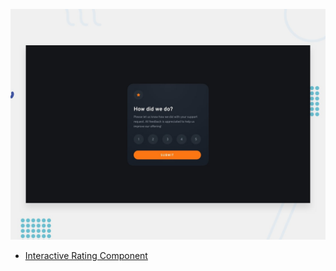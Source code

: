 
![Design preview for the Interactive rating component coding challenge](./design/desktop-preview.jpg)

- [Interactive Rating Component](https://interactive-rating-component-theta-five.vercel.app/)
